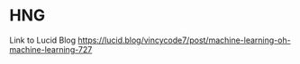 # HNG

Link to Lucid Blog
https://lucid.blog/vincycode7/post/machine-learning-oh-machine-learning-727
